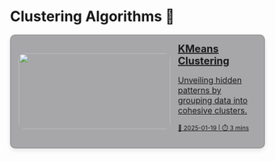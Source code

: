 # Clustering Algorithms 🤖 

<div style="display: flex; flex-direction: column; gap: 10px;">

<!-- KMeans Clustering -->
<a href="kmeans-clustering" style="padding: 0 2px 0 16px; background-color: rgba(39, 39, 43, 0.4); border: 1px solid rgba(76, 76, 82, 0.4); border-radius: 10px; box-shadow: 0 4px 8px rgba(0,0,0,0.1); overflow: hidden; transition: transform 0.2s; display: flex; align-items: center;">
  <img src="https://miro.medium.com/v2/resize:fit:1132/1*XhflmC8sz-EBgoKcalwEcA.jpeg" alt="" style="width: 300px; height: 150px; object-fit: cover; border-radius: 10px;" />
  <div style="padding: 15px;">
    <h2 style="margin: 0; font-size: 20px;">KMeans Clustering</h2>
    <p style="font-size: 16px;">Unveiling hidden patterns by grouping data into cohesive clusters.</p>
    <p style="font-size: 12px;">📅 2025-01-19 | ⏱️ 3 mins</p>
  </div>
</a>


</div>
